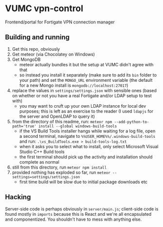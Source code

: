 # VUMC vpn-control

Frontend/portal for Fortigate VPN connection manager

## Building and running

1. Get this repo, obviously
2. Get meteor (via Chocolatey on Windows)
3. Get MongoDB 
   * meteor actually bundles it but the setup at VUMC didn't agree with that 
   * so instead you install it separately (make sure to add its `bin` folder to your path) and set the `MONGO_URL` environment variable (the default for a new Mongo install is `mongodb://localhost:27017`)
4. replace the values in `settings/settings.json` with sensible ones (based on whether or not you have a real Fortigate and/or LDAP setup to test with)
   * you may want to cruft up your own LDAP instance for local dev purposes; this is left as an exercise to the reader (I used `ldapjs` for the server and OpenLDAP to query it)
5. from the directory of this readme, run:
`meteor npm --add-python-to-path='true' install --global windows-build-tools`
   * if the VS Build Tools installer hangs while waiting for a log file, open a second terminal, navigate to `%%USER_HOME%%/.windows-build-tools` and run:
   `.\vs_BuildTools.exe > build-tools-log.txt`
   * when it asks you to select what to install, only select Microsoft Visual Studio C++ Build tools
   * the first terminal should pick up the activity and installation should  complete as normal
6. still from this directory, run `meteor npm install`
7. provided nothing has exploded so far, run `meteor --settings=settings/settings.json`
   * first time build will be slow due to initial package downloads etc 

## Hacking

Server-side code is perhaps obviously in `server/main.js`; client-side code is found mostly in `imports` because this is React and we're all encapsulated and componentized. You shouldn't have to mess with anything else.
